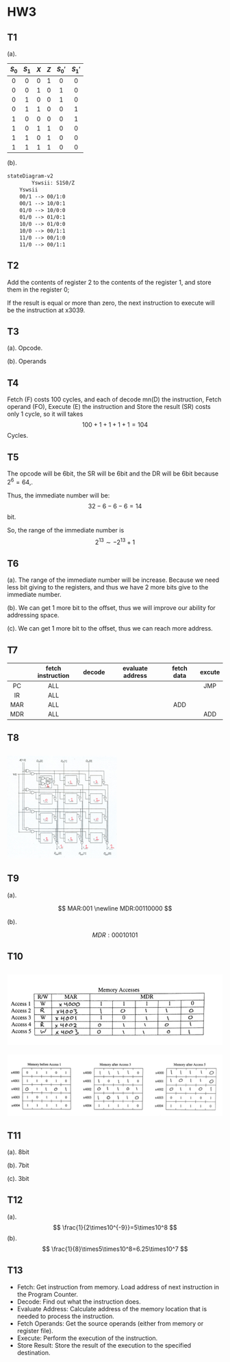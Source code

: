 # HW3

## T1

(a). 

| $S_0$ | $S_1$ | $X$  | $Z$  | $S_0'$ | $S_1'$ |
| :---: | :---: | :--: | :--: | :----: | :----: |
|   0   |   0   |  0   |  1   |   0    |   0    |
|   0   |   0   |  1   |  0   |   1    |   0    |
|   0   |   1   |  0   |  0   |   1    |   0    |
|   0   |   1   |  1   |  0   |   0    |   1    |
|   1   |   0   |  0   |  0   |   0    |   1    |
|   1   |   0   |  1   |  1   |   0    |   0    |
|   1   |   1   |  0   |  1   |   0    |   0    |
|   1   |   1   |  1   |  1   |   0    |   0    |

(b).

```mermaid
stateDiagram-v2
		Yswsii: S1S0/Z
    Yswsii
    00/1 --> 00/1:0
    00/1 --> 10/0:1
    01/0 --> 10/0:0
    01/0 --> 01/0:1
    10/0 --> 01/0:0
    10/0 --> 00/1:1
    11/0 --> 00/1:0
    11/0 --> 00/1:1
```

## T2

Add the contents of register 2 to the contents of the register 1, and store them in the register 0;

If the result is equal or more than zero, the next instruction to execute will be the instruction at x3039.

## T3

(a). Opcode.

(b). Operands

## T4

Fetch (F) costs 100 cycles, and each of decode mn(D) the instruction, Fetch operand (FO), Execute (E) the instruction and Store the result (SR) costs only 1 cycle, so it will takes
$$
100+1+1+1+1=104
$$
Cycles.

## T5

The opcode will be 6bit,  the SR will be 6bit and the DR will be 6bit because $2^6=64$,.

Thus, the immediate number will be:
$$
32-6-6-6=14
$$
bit.

So, the range of the immediate number is 
$$
2^{13}\sim -2^{13}+1
$$


## T6

(a). The range of the immediate number will be increase. Because we need less bit giving to the registers, and thus we have 2 more bits give to the immediate number.

(b). We can get 1 more bit to the offset, thus we will improve our ability for addressing space.

(c). We can get 1 more bit to the offset, thus we can reach more address.

## T7

|      | fetch instruction | decode | evaluate address | fetch data | excute |
| :--: | :---------------: | :----: | :--------------: | :--------: | :----: |
|  PC  |        ALL        |        |                  |            |  JMP   |
|  IR  |        ALL        |        |                  |            |        |
| MAR  |        ALL        |        |                  |    ADD     |        |
| MDR  |        ALL        |        |                  |            |  ADD   |

## T8

## <img src="https://raw.githubusercontent.com/expecto347/Img/main/202210312244960.png" alt="截屏2022-10-31 下午10.43.56" style="zoom: 25%;" />

## T9

(a). 

$$
MAR:001
\newline
MDR:00110000
$$

(b). 

$$
MDR:00010101
$$


## T10

## ![截屏2022-10-31 下午10.59.52](https://raw.githubusercontent.com/expecto347/Img/main/202210312300466.png)

![截屏2022-10-31 下午10.59.46](https://raw.githubusercontent.com/expecto347/Img/main/202210312259527.png)

## T11

(a). 8bit

(b). 7bit

(c). 3bit

## T12

(a). 
$$
\frac{1}{2\times10^{-9}}=5\times10^8
$$
(b). 
$$
\frac{1}{8}\times5\times10^8=6.25\times10^7
$$

## T13

* Fetch: Get instruction from memory. Load address of next instruction in the Program Counter.
* Decode: Find out what the instruction does.
* Evaluate Address: Calculate address of the memory location that is needed to process the instruction.
* Fetch Operands: Get the source operands (either from memory or register file).
* Execute: Perform the execution of the instruction.
* Store Result: Store the result of the execution to the specified destination.

